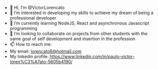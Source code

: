 - 👋 Hi, I’m @VictorLorencato
- 👀 I’m interested in developing my skills to achieve my dream of being a professional developer
- 🌱 I’m currently learning NodeJS, React and asynchronous Javascript programming
- 💞️ I’m looking to collaborate on projects from other students with the same goal of self development and insertion in the profession
- 📫 How to reach me:
- My email: lorencato6@hotmail.com
- My linkedin profile: https://www.linkedin.com/in/paulo-victor-loren%C3%A7ato-5605b4190/

<!---
VictorLorencato/VictorLorencato is a ✨ special ✨ repository because its `README.md` (this file) appears on your GitHub profile.
You can click the Preview link to take a look at your changes.
--->
